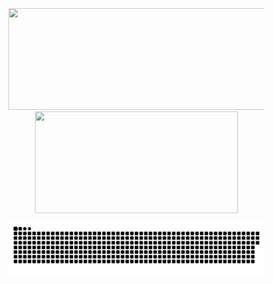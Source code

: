 <p align="center">
  <img width="600" height="200" src="https://github-readme-stats.vercel.app/api?username=pragalvhasharma&show_icons=true&theme=vision-friendly-dark">
  <img width="400" height="200" src="https://github-readme-stats.vercel.app/api/top-langs/?username=pragalvhasharma&size_weight=0.15&count_weight=0.5&layout=compact&theme=vision-friendly-dark">
</p>

<p align="center">
 <img width="1000" src="https://github.com/PragalvhaSharma/PragalvhaSharma/blob/main/Snake.svg" alt="snake"/>
</p>



